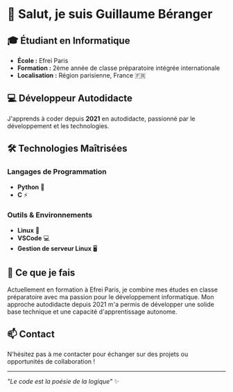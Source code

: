 # 👋 Salut, je suis Guillaume Béranger

## 🎓 Étudiant en Informatique
- **École :** Efrei Paris
- **Formation :** 2ème année de classe préparatoire intégrée internationale
- **Localisation :** Région parisienne, France 🇫🇷

## 💻 Développeur Autodidacte
J'apprends à coder depuis **2021** en autodidacte, passionné par le développement et les technologies.

## 🛠️ Technologies Maîtrisées

### Langages de Programmation
- **Python** 🐍
- **C** ⚡

### Outils & Environnements
- **Linux** 🐧
- **VSCode** 💻
- **Gestion de serveur Linux** 🖥️

## 🚀 Ce que je fais

Actuellement en formation à Efrei Paris, je combine mes études en classe préparatoire avec ma passion pour le développement informatique. Mon approche autodidacte depuis 2021 m'a permis de développer une solide base technique et une capacité d'apprentissage autonome.

## 📫 Contact

N'hésitez pas à me contacter pour échanger sur des projets ou opportunités de collaboration !

---

*"Le code est la poésie de la logique"* ✨
